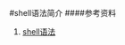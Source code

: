 #shell语法简介
####参考资料
1. [shell语法][1]

























[1]:http://blog.csdn.net/hudashi/article/details/6877351
